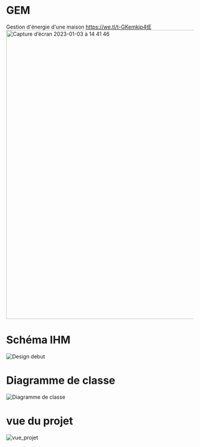 # GEM
Gestion d'énergie d'une maison
https://we.tl/t-GKemkip4tE
<img width="777" alt="Capture d’écran 2023-01-03 à 14 41 46" src="https://user-images.githubusercontent.com/86846166/210369200-88010806-dcac-426c-889d-44a627e5d5c7.png">

# Schéma IHM
![Design debut](https://user-images.githubusercontent.com/121857444/214248547-9513fb79-902b-4432-8879-04b8fcb65fa0.png)

# Diagramme de classe
![Diagramme de classe](https://user-images.githubusercontent.com/121857444/222674896-b233bed8-5d6b-4685-a142-af64f779cc5d.png)

# vue du projet

![vue_projet](https://user-images.githubusercontent.com/121857444/222731435-90c0952a-e0df-4af7-94f4-fff922a9ad79.png)
